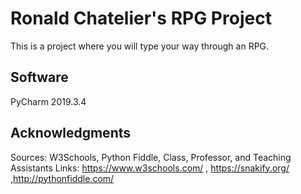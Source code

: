 # Ronald Chatelier's RPG Project

This is a project where you will type your way through an RPG. 

## Software

PyCharm 2019.3.4

## Acknowledgments

Sources: W3Schools, Python Fiddle, Class, Professor, and Teaching Assistants
Links: https://www.w3schools.com/ , https://snakify.org/ ,http://pythonfiddle.com/
